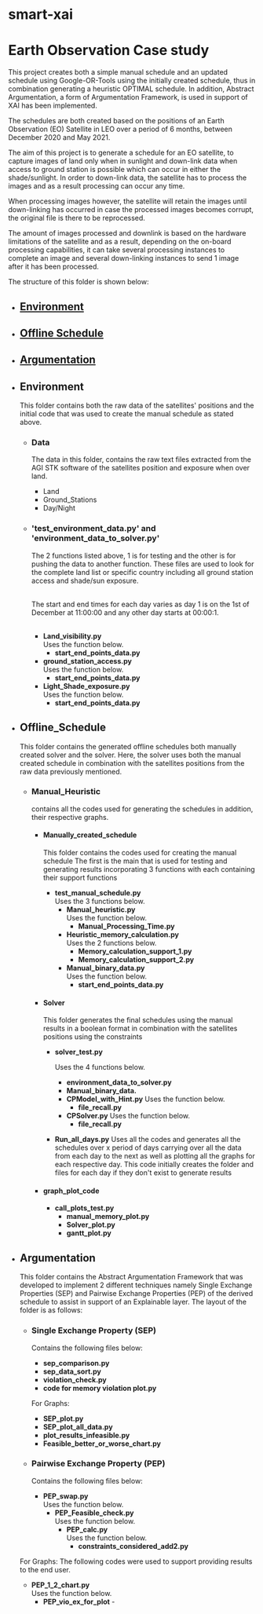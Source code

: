 # smart-xai 
# Earth Observation Case study

This project creates both a simple manual schedule and an updated schedule using Google-OR-Tools using the initially 
created schedule, thus in combination generating a heuristic OPTIMAL schedule. 
In addition, Abstract Argumentation, a form of Argumentation Framework, is used in support of XAI has been implemented. 

The schedules are both created based on the positions of an Earth Observation (EO) Satellite in LEO over a period 
of 6 months, between December 2020 and May 2021.

The aim of this project is to generate a schedule for an EO satellite, to capture images of land only when in sunlight 
and down-link data when access to ground station is possible which can occur in either the shade/sunlight. 
In order to down-link data, the satellite has to process the images and as a result processing can occur any time.

When processing images however, the satellite will retain the images until down-linking has occurred in case the
processed images becomes corrupt, the original file is there to be reprocessed.

The amount of images processed and downlink is based on the hardware limitations of the satellite and as a result, 
depending on the on-board processing capabilities, it can take several processing instances to complete an image and 
several down-linking instances to send 1 image after it has been processed.

The structure of this folder is shown below:

- ## [Environment](#Environment)
- ## [Offline Schedule](#Offline-schedule)
- ## [Argumentation](#Argumentation)

- ## Environment
   This folder contains both the raw data of the satellites' positions and the initial code that
    was used to create the manual schedule as stated above.
     - ### Data
       The data in this folder, contains the raw text files extracted from the AGI STK software of the 
       satellites position and exposure when over land.
         - Land
         - Ground_Stations
         - Day/Night
     - ### 'test_environment_data.py' and 'environment_data_to_solver.py' 
         The 2 functions listed above, 1 is for testing and the other is for pushing the data to another function.
         These files are used to look for the complete land list or specific country including all ground station access and shade/sun exposure.<br/>
      
         <br/>The start and end times for each day varies as day 1 is on the 1st of December at 11:00:00 and any other day starts at 00:00:1.<br/><br/>
         - **Land_visibility.py** <br/>
            Uses the function below.
             - **start_end_points_data.py**
         - **ground_station_access.py**<br/>
            Uses the function below.
             - **start_end_points_data.py**
         - **Light_Shade_exposure.py**<br/>
            Uses the function below.
            - **start_end_points_data.py**

- ## Offline_Schedule
   This folder contains the generated offline schedules both manually created solver and the 
   solver. Here, the solver uses both the manual created schedule in combination with the satellites positions from the 
   raw data previously mentioned.
     - ### Manual_Heuristic
       contains all the codes used for generating the schedules in addition, their respective graphs.
         - #### Manually_created_schedule
             This folder contains the codes used for creating the manual schedule
             The first is the main that is used for testing and generating results incorporating 3 functions
             with each containing their support functions
              - **test_manual_schedule.py** <br/> 
                  Uses the 3 functions  below.
                   - **Manual_heuristic.py** \
                       Uses the function below.
                       - **Manual_Processing_Time.py**
                   - **Heuristic_memory_calculation.py** \
                      Uses the 2 functions below.
                        - **Memory_calculation_support_1.py**
                        - **Memory_calculation_support_2.py**
                   - **Manual_binary_data.py** \
                      Uses the function below.
                        - **start_end_points_data.py**
        
         - #### Solver
           This folder generates the final schedules using the manual results in a boolean format
           in combination with the satellites positions using the constraints
            
           - **solver_test.py**
            
              Uses the 4 functions below.
              - **environment_data_to_solver.py**
              - **Manual_binary_data.**
              - **CPModel_with_Hint.py**
                Uses the function below.
                 - **file_recall.py**
              - **CPSolver.py**
                Uses the function below.
                 - **file_recall.py**
           - **Run_all_days.py**
               Uses all the codes and generates all the schedules over x period of days
               carrying over all the data from each day to the next as well as plotting all the graphs 
               for each respective day. 
               This code initially creates the folder and files for each day if they don't exist to generate results
          
         - #### graph_plot_code
             - **call_plots_test.py**
                 - **manual_memory_plot.py**
                 - **Solver_plot.py**
                 - **gantt_plot.py**
     
- ## Argumentation
    This folder contains the Abstract Argumentation Framework that was developed to implement 2 different techniques namely Single Exchange Properties (SEP) and Pairwise Exchange Properties (PEP)
    of the derived schedule to assist in support of an Explainable layer.
    The layout of the folder is as follows:

  - ### Single Exchange Property (SEP)
    Contains the following files below:
    - **sep_comparison.py** 
    - **sep_data_sort.py**
    - **violation_check.py** 
    - **code for memory violation plot.py**
            
    For Graphs:
    - **SEP_plot.py** 
    - **SEP_plot_all_data.py** 
    - **plot_results_infeasible.py**
    - **Feasible_better_or_worse_chart.py** 


  - ### Pairwise Exchange Property (PEP)
    Contains the following files below:
    - **PEP_swap.py** \
    Uses the function below.
      - **PEP_Feasible_check.py** \
        Uses the function below.
        - **PEP_calc.py** \
         Uses the function below.
          - **constraints_considered_add2.py** 

  For Graphs:
  The following codes were used to support providing results to the end user.
  - **PEP_1_2_chart.py** \
    Uses the function below.
    - **PEP_vio_ex_for_plot** -